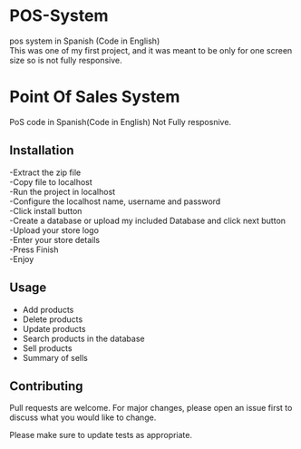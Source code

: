 
# POS-System
pos system in Spanish (Code in English)<br>
This was one of my first project, and it was meant to be only for one screen size so is not fully responsive. <br>

# Point Of Sales System

PoS code in Spanish(Code in English)
Not Fully resposnive.

## Installation

-Extract the zip file<br>
-Copy file to localhost<br>
-Run the project in localhost<br>
-Configure the localhost name, username and password<br>
-Click install button<br>
-Create a database or upload my included Database and click next button<br>
-Upload your store logo<br>
-Enter your store details<br>
-Press Finish<br>
-Enjoy

## Usage
- Add products<br>
- Delete products<br>
- Update products<br>
- Search products in the database<br>
- Sell products<br>
- Summary of sells

## Contributing
Pull requests are welcome. For major changes, please open an issue first to discuss what you would like to change.

Please make sure to update tests as appropriate.

